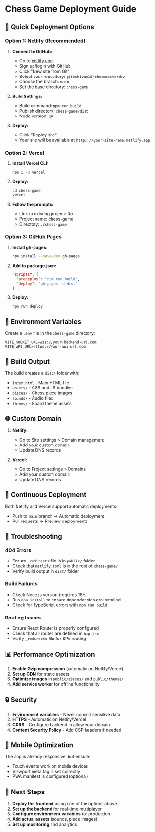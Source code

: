 # Chess Game Deployment Guide

## 🚀 Quick Deployment Options

### Option 1: Netlify (Recommended)

1. **Connect to GitHub:**
   - Go to [netlify.com](https://netlify.com)
   - Sign up/login with GitHub
   - Click "New site from Git"
   - Select your repository: `giteshivam18/chessmasterdev`
   - Choose the branch: `main`
   - Set the base directory: `chess-game`

2. **Build Settings:**
   - Build command: `npm run build`
   - Publish directory: `chess-game/dist`
   - Node version: `18`

3. **Deploy:**
   - Click "Deploy site"
   - Your site will be available at `https://your-site-name.netlify.app`

### Option 2: Vercel

1. **Install Vercel CLI:**
   ```bash
   npm i -g vercel
   ```

2. **Deploy:**
   ```bash
   cd chess-game
   vercel
   ```

3. **Follow the prompts:**
   - Link to existing project: No
   - Project name: chess-game
   - Directory: `./chess-game`

### Option 3: GitHub Pages

1. **Install gh-pages:**
   ```bash
   npm install --save-dev gh-pages
   ```

2. **Add to package.json:**
   ```json
   "scripts": {
     "predeploy": "npm run build",
     "deploy": "gh-pages -d dist"
   }
   ```

3. **Deploy:**
   ```bash
   npm run deploy
   ```

## 🔧 Environment Variables

Create a `.env` file in the `chess-game` directory:

```env
VITE_SOCKET_URL=wss://your-backend-url.com
VITE_API_URL=https://your-api-url.com
```

## 📁 Build Output

The build creates a `dist/` folder with:
- `index.html` - Main HTML file
- `assets/` - CSS and JS bundles
- `pieces/` - Chess piece images
- `sounds/` - Audio files
- `themes/` - Board theme assets

## 🌐 Custom Domain

1. **Netlify:**
   - Go to Site settings > Domain management
   - Add your custom domain
   - Update DNS records

2. **Vercel:**
   - Go to Project settings > Domains
   - Add your custom domain
   - Update DNS records

## 🔄 Continuous Deployment

Both Netlify and Vercel support automatic deployments:
- Push to `main` branch → Automatic deployment
- Pull requests → Preview deployments

## 🐛 Troubleshooting

### 404 Errors
- Ensure `_redirects` file is in `public/` folder
- Check that `netlify.toml` is in the root of `chess-game/`
- Verify build output in `dist/` folder

### Build Failures
- Check Node.js version (requires 18+)
- Run `npm install` to ensure dependencies are installed
- Check for TypeScript errors with `npm run build`

### Routing Issues
- Ensure React Router is properly configured
- Check that all routes are defined in `App.tsx`
- Verify `_redirects` file for SPA routing

## 📊 Performance Optimization

1. **Enable Gzip compression** (automatic on Netlify/Vercel)
2. **Set up CDN** for static assets
3. **Optimize images** in `public/pieces/` and `public/themes/`
4. **Add service worker** for offline functionality

## 🔒 Security

1. **Environment variables** - Never commit sensitive data
2. **HTTPS** - Automatic on Netlify/Vercel
3. **CORS** - Configure backend to allow your domain
4. **Content Security Policy** - Add CSP headers if needed

## 📱 Mobile Optimization

The app is already responsive, but ensure:
- Touch events work on mobile devices
- Viewport meta tag is set correctly
- PWA manifest is configured (optional)

## 🎯 Next Steps

1. **Deploy the frontend** using one of the options above
2. **Set up the backend** for real-time multiplayer
3. **Configure environment variables** for production
4. **Add actual assets** (sounds, piece images)
5. **Set up monitoring** and analytics